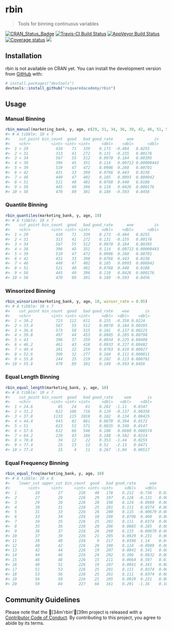 
<!-- README.md is generated from README.Rmd. Please edit that file -->
rbin
====

> Tools for binning continuous variables

[![CRAN\_Status\_Badge](http://www.r-pkg.org/badges/version/report)](https://cran.r-project.org/package=rbin) [![Travis-CI Build Status](https://travis-ci.org/rsquaredacademy/rbin.svg?branch=master)](https://travis-ci.org/rsquaredacademy/rbin) [![AppVeyor Build Status](https://ci.appveyor.com/api/projects/status/github/rsquaredacademy/rbin?branch=master&svg=true)](https://ci.appveyor.com/project/aravindhebbali/rbin) [![Coverage status](https://codecov.io/gh/rsquaredacademy/rbin/branch/master/graph/badge.svg)](https://codecov.io/github/rsquaredacademy/rbin?branch=master) ![](https://img.shields.io/badge/lifecycle-experimental-orange.svg)

Installation
------------

rbin is not available on CRAN yet. You can install the development version from [GitHub](https://github.com/) with:

``` r
# install.packages("devtools")
devtools::install_github("rsquaredacademy/rbin")
```

Usage
-----

### Manual Binning

``` r
rbin_manual(marketing_bank, y, age, c(29, 31, 34, 36, 39, 42, 46, 51, 56))
#> # A tibble: 10 x 7
#>    cut_point bin_count  good   bad good_rate      woe         iv
#>    <chr>         <int> <int> <int>     <dbl>    <dbl>      <dbl>
#>  1 < 29            410    71   339    0.173  -0.484   0.0255    
#>  2 < 31            313    41   272    0.131  -0.155   0.00176   
#>  3 < 34            567    55   512    0.0970  0.184   0.00395   
#>  4 < 36            396    45   351    0.114   0.00712 0.00000443
#>  5 < 39            519    47   472    0.0906  0.260   0.00701   
#>  6 < 42            431    33   398    0.0766  0.443   0.0158    
#>  7 < 46            449    47   402    0.105   0.0993  0.000942  
#>  8 < 51            521    40   481    0.0768  0.440   0.0188    
#>  9 < 56            445    49   396    0.110   0.0426  0.000176  
#> 10 > 56            470    89   381    0.189  -0.593   0.0456
```

### Quantile Binning

``` r
rbin_quantiles(marketing_bank, y, age, 10)
#> # A tibble: 10 x 7
#>    cut_point bin_count  good   bad good_rate      woe         iv
#>    <chr>         <int> <int> <int>     <dbl>    <dbl>      <dbl>
#>  1 < 29            410    71   339    0.173  -0.484   0.0255    
#>  2 < 31            313    41   272    0.131  -0.155   0.00176   
#>  3 < 34            567    55   512    0.0970  0.184   0.00395   
#>  4 < 36            396    45   351    0.114   0.00712 0.00000443
#>  5 < 39            519    47   472    0.0906  0.260   0.00701   
#>  6 < 42            431    33   398    0.0766  0.443   0.0158    
#>  7 < 46            449    47   402    0.105   0.0993  0.000942  
#>  8 < 51            521    40   481    0.0768  0.440   0.0188    
#>  9 < 56            445    49   396    0.110   0.0426  0.000176  
#> 10 > 56            470    89   381    0.189  -0.593   0.0456
```

### Winsorized Binning

``` r
rbin_winsorize(marketing_bank, y, age, 10, winsor_rate = 0.05)
#> # A tibble: 10 x 7
#>    cut_point bin_count  good   bad good_rate    woe       iv
#>    <chr>         <int> <int> <int>     <dbl>  <dbl>    <dbl>
#>  1 < 30.2          723   112   611    0.155  -0.350 0.0224  
#>  2 < 33.4          567    55   512    0.0970  0.184 0.00395 
#>  3 < 36.6          573    58   515    0.101   0.137 0.00225 
#>  4 < 39.8          497    44   453    0.0885  0.285 0.00798 
#>  5 < 43            396    37   359    0.0934  0.225 0.00408 
#>  6 < 46.2          461    43   418    0.0933  0.227 0.00482 
#>  7 < 49.4          281    22   259    0.0783  0.419 0.00927 
#>  8 < 52.6          309    32   277    0.104   0.111 0.000811
#>  9 < 55.8          244    25   219    0.102   0.123 0.000781
#> 10 > 55.8          470    89   381    0.189  -0.593 0.0456
```

### Equal Length Binning

``` r
rbin_equal_length(marketing_bank, y, age, 10)
#> # A tibble: 10 x 7
#>    cut_point bin_count  good   bad good_rate     woe       iv
#>    <chr>         <int> <int> <int>     <dbl>   <dbl>    <dbl>
#>  1 < 24.6           85    24    61    0.282  -1.11   0.0347  
#>  2 < 31.2          822   106   716    0.129  -0.137  0.00358 
#>  3 < 37.8         1133   115  1018    0.102   0.134  0.00425 
#>  4 < 44.4          943    82   861    0.0870  0.304  0.0172  
#>  5 < 51            623    52   571    0.0835  0.349  0.0147  
#>  6 < 57.6          612    66   546    0.108   0.0660 0.000574
#>  7 < 64.2          229    43   186    0.188  -0.582  0.0214  
#>  8 < 70.8           34    12    22    0.353  -1.44   0.0255  
#>  9 < 77.4           25    13    12    0.52   -2.13   0.0471  
#> 10 > 77.4           15     4    11    0.267  -1.04   0.00517
```

### Equal Frequency Binning

``` r
rbin_equal_freq(marketing_bank, y, age, 10)
#> # A tibble: 20 x 8
#>    lower_cut upper_cut bin_count  good   bad good_rate      woe         iv
#>        <int>     <int>     <int> <int> <int>     <dbl>    <dbl>      <dbl>
#>  1        18        27       226    48   178    0.212  -0.736   0.0356    
#>  2        27        29       226    29   197    0.128  -0.131   0.000904  
#>  3        29        30       226    28   198    0.124  -0.0909  0.000428  
#>  4        30        31       226    25   201    0.111   0.0374  0.0000690 
#>  5        31        33       226    26   200    0.115  -0.00679 0.00000231
#>  6        33        34       226    18   208    0.0796  0.400   0.00686   
#>  7        34        35       226    25   201    0.111   0.0374  0.0000690 
#>  8        35        36       226    20   206    0.0885  0.285   0.00364   
#>  9        36        37       226    26   200    0.115  -0.00679 0.00000231
#> 10        37        39       226    21   205    0.0929  0.231   0.00245   
#> 11        39        40       226     9   217    0.0398  1.14    0.0418    
#> 12        40        42       226    28   198    0.124  -0.0909  0.000428  
#> 13        42        44       226    19   207    0.0841  0.341   0.00510   
#> 14        44        46       226    24   202    0.106   0.0832  0.000335  
#> 15        46        48       226    15   211    0.0664  0.597   0.0141    
#> 16        48        51       226    19   207    0.0841  0.341   0.00510   
#> 17        51        53       226    25   201    0.111   0.0374  0.0000690 
#> 18        53        56       226    25   201    0.111   0.0374  0.0000690 
#> 19        56        58       226    21   205    0.0929  0.231   0.00245   
#> 20        59        84       227    66   161    0.291  -1.16    0.101
```

Community Guidelines
--------------------

Please note that the \[34m'rbin'\[39m project is released with a [Contributor Code of Conduct](CODE_OF_CONDUCT.md). By contributing to this project, you agree to abide by its terms.
